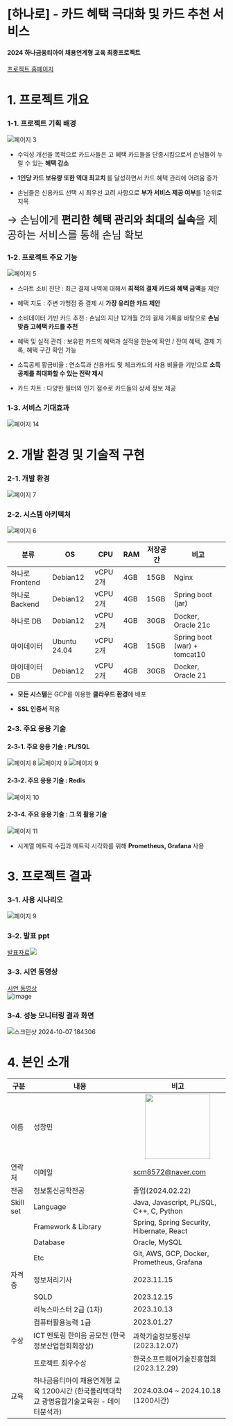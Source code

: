 # [하나로] - 카드 혜택 극대화 및 카드 추천 서비스

#### 2024 하나금융티아이 채용연계형 교육 최종프로젝트

[프로젝트 홈페이지](https://hana-ro.site)

# 1. 프로젝트 개요

### 1-1. 프로젝트 기획 배경
![페이지 3](https://github.com/user-attachments/assets/90c1ae38-8142-4a5c-9b04-fa71d87e4493)

- 수익성 개선을 목적으로 카드사들은 고 혜택 카드들을 단종시킴으로서 손님들이 누릴 수 있는 <strong>혜택 감소</strong>

- <strong>1인당 카드 보유량 또한 역대 최고치 </strong>를 달성하면서 카드 혜택 관리에 어려움 증가

- 손님들은 신용카드 선택 시 최우선 고려 사항으로 <strong>부가 서비스 제공 여부</strong>를 1순위로 지목

<span style="font-size: 24px;">&rarr; 손님에게 <strong>편리한 혜택 관리와 최대의 실속</strong>을 제공하는 서비스를 통해 손님 확보</span>

### 1-2. 프로젝트 주요 기능
![페이지 5](https://github.com/user-attachments/assets/d6fef963-f763-45b2-a066-1ffc696b5b6d)

- 스마트 소비 진단 : 최근 결제 내역에 대해서 <strong>최적의 결제 카드와 혜택 금액</strong>을 제안

- 혜택 지도 : 주변 가맹점 중 결제 시 <strong>가장 유리한 카드 제안</strong>

- 소비데이터 기반 카드 추천 : 손님의 지난 12개월 간의 결제 기록을 바탕으로 <strong>손님 맞춤 고혜택 카드를 추천</strong>

- 혜택 및 실적 관리 : 보유한 카드의 혜택과 실적을 한눈에 확인 / 잔여 혜택, 결제 기록, 혜택 구간 확인 가능

- 소득공제 황금비율 : 연소득과 신용카드 및 체크카드의 사용 비율을 기반으로 <strong>소득공제를 최대화할 수 있는 전략 제시</strong>

- 카드 차트 : 다양한 필터와 인기 점수로 카드들의 상세 정보 제공

### 1-3. 서비스 기대효과
![페이지 14](https://github.com/user-attachments/assets/fae70962-9477-4c22-9f24-8039b7da3c21)

# 2. 개발 환경 및 기술적 구현

### 2-1. 개발 환경
![페이지 7](https://github.com/user-attachments/assets/d1799e70-9443-413b-95ea-b2e8241b96d5)

### 2-2. 시스템 아키텍처
![페이지 6](https://github.com/user-attachments/assets/a45ac0ae-364b-46c3-a520-f6fc09b21c39)

| 분류            | OS           | CPU      | RAM | 저장공간 | 비고                         |
| --------------- | ------------ | -------- | --- | -------- | ---------------------------- |
| 하나로 Frontend | Debian12     | vCPU 2개 | 4GB | 15GB     | Nginx                        |
| 하나로 Backend  | Debian12     | vCPU 2개 | 4GB | 15GB     | Spring boot (jar)            |
| 하나로 DB       | Debian12     | vCPU 2개 | 4GB | 30GB     | Docker, Oracle 21c           |
| 마이데이터      | Ubuntu 24.04 | vCPU 2개 | 4GB | 15GB     | Spring boot (war) + tomcat10 |
| 마이데이터 DB   | Debian12     | vCPU 2개 | 4GB | 30GB     | Docker, Oracle 21            |

- <strong>모든 시스템</strong>은 GCP를 이용한 <strong>클라우드 환경</strong>에 배포

- <strong> SSL 인증서</strong> 적용

### 2-3. 주요 응용 기술

#### 2-3-1. 주요 응용 기술 : PL/SQL
![페이지 8](https://github.com/user-attachments/assets/c0240875-32cd-498e-92f1-5494ca920617)
![페이지 9](https://github.com/user-attachments/assets/28aa7530-0896-43f2-86b5-3a865ce3a672)
![페이지 9](https://github.com/user-attachments/assets/c988c55b-dc68-4e02-b8b9-c735095c6d20)

#### 2-3-2. 주요 응용 기술 : Redis
![페이지 10](https://github.com/user-attachments/assets/ef3c8dba-6a9b-4c1e-b939-434198d9e658)

#### 2-3-4. 주요 응용 기술 : 그 외 활용 기술
![페이지 11](https://github.com/user-attachments/assets/267bef15-5467-470d-a014-b792e9d7c53a)
- 시계열 메트릭 수집과 메트릭 시각화를 위해 <strong>Prometheus, Grafana</strong> 사용

# 3. 프로젝트 결과

### 3-1. 사용 시나리오
![페이지 9](https://github.com/user-attachments/assets/ae289f36-d583-471f-a36a-53f068cc7eac)

### 3-2. 발표 ppt
[발표자료<img src="https://github.com/user-attachments/assets/b216a7b0-7e63-4f21-ace3-84c56ef81c3d" />
](/산출물/성창민_하나로.pdf) <br/>

### 3-3. 시연 동영상

<a href="https://youtu.be/HPEBBxdmqnQ?si=1_XhhClZdwvgXdYc">시연 동영상</a><br/>
![image](https://github.com/user-attachments/assets/0362a7c2-b69a-4a3d-b150-b6ed29a446fc)

### 3-4. 성능 모니터링 결과 화면
![스크린샷 2024-10-07 184306](https://github.com/user-attachments/assets/735a6da8-b812-479e-872e-02571a5415d4)


# 4. 본인 소개

| 구분      | 내용                                                                                         | 비고                                       |
| --------- | -------------------------------------------------------------------------------------------- | ------------------------------------------ |
| 이름      | 성창민                                                                                       |   <img src="https://github.com/user-attachments/assets/f277dcc5-3ce2-4aca-a751-865dbc0d6bea" width="150px" style="display: block; margin: 0 auto;" >|
| 연락처    | 이메일                                                                                       | scm8572@naver.com                          |
| 전공      | 정보통신공학전공                                                                             | 졸업(2024.02.22)                           |
| Skill set | Language                                                                                     | Java, Javascript, PL/SQL, C++, C, Python   |
|           | Framework & Library                                                                          | Spring, Spring Security, Hibernate, React  |
|           | Database                                                                                     | Oracle, MySQL                              |
|           | Etc                                                                                          | Git, AWS, GCP, Docker, Prometheus, Grafana |
| 자격증    | 정보처리기사                                                                                 | 2023.11.15                                 |
|           | SQLD                                                                                         | 2023.12.15                                 |
|           | 리눅스마스터 2급 (1차)                                                                       | 2023.10.13                                 |
|           | 컴퓨터활용능력 1급                                                                           | 2023.01.27                                 |
| 수상      | ICT 멘토링 한이음 공모전 (한국정보산업협회회장상)                                            | 과학기술정보통신부 (2023.12.07)            |
|           | 프로젝트 최우수상                                                                            | 한국소프트웨어기술진흥협회 (2023.12.29)    |
| 교육      | 하나금융티아이 채용연계형 교육 1200시간 (한국폴리텍대학교 광명융합기술교육원 - 데이터분석과) | 2024.03.04 ~ 2024.10.18 (1200시간)         |
